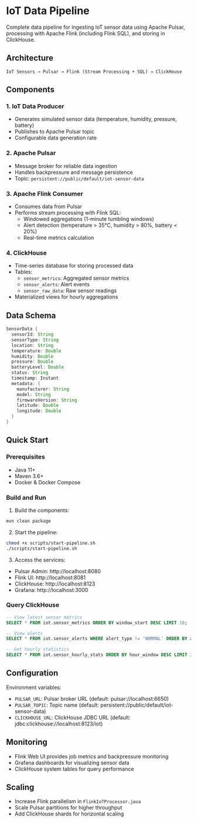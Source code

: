 # IoT Data Pipeline

Complete data pipeline for ingesting IoT sensor data using Apache Pulsar, processing with Apache Flink (including Flink SQL), and storing in ClickHouse.

## Architecture

```
IoT Sensors → Pulsar → Flink (Stream Processing + SQL) → ClickHouse
```

## Components

### 1. IoT Data Producer
- Generates simulated sensor data (temperature, humidity, pressure, battery)
- Publishes to Apache Pulsar topic
- Configurable data generation rate

### 2. Apache Pulsar
- Message broker for reliable data ingestion
- Handles backpressure and message persistence
- Topic: `persistent://public/default/iot-sensor-data`

### 3. Apache Flink Consumer
- Consumes data from Pulsar
- Performs stream processing with Flink SQL:
  - Windowed aggregations (1-minute tumbling windows)
  - Alert detection (temperature > 35°C, humidity > 80%, battery < 20%)
  - Real-time metrics calculation

### 4. ClickHouse
- Time-series database for storing processed data
- Tables:
  - `sensor_metrics`: Aggregated sensor metrics
  - `sensor_alerts`: Alert events
  - `sensor_raw_data`: Raw sensor readings
- Materialized views for hourly aggregations

## Data Schema

```java
SensorData {
  sensorId: String
  sensorType: String
  location: String
  temperature: Double
  humidity: Double
  pressure: Double
  batteryLevel: Double
  status: String
  timestamp: Instant
  metadata: {
    manufacturer: String
    model: String
    firmwareVersion: String
    latitude: Double
    longitude: Double
  }
}
```

## Quick Start

### Prerequisites
- Java 11+
- Maven 3.6+
- Docker & Docker Compose

### Build and Run

1. Build the components:
```bash
mvn clean package
```

2. Start the pipeline:
```bash
chmod +x scripts/start-pipeline.sh
./scripts/start-pipeline.sh
```

3. Access the services:
- Pulsar Admin: http://localhost:8080
- Flink UI: http://localhost:8081
- ClickHouse: http://localhost:8123
- Grafana: http://localhost:3000

### Query ClickHouse

```sql
-- View latest sensor metrics
SELECT * FROM iot.sensor_metrics ORDER BY window_start DESC LIMIT 10;

-- View alerts
SELECT * FROM iot.sensor_alerts WHERE alert_type != 'NORMAL' ORDER BY alert_time DESC;

-- Get hourly statistics
SELECT * FROM iot.sensor_hourly_stats ORDER BY hour_window DESC LIMIT 24;
```

## Configuration

Environment variables:
- `PULSAR_URL`: Pulsar broker URL (default: pulsar://localhost:6650)
- `PULSAR_TOPIC`: Topic name (default: persistent://public/default/iot-sensor-data)
- `CLICKHOUSE_URL`: ClickHouse JDBC URL (default: jdbc:clickhouse://localhost:8123/iot)

## Monitoring

- Flink Web UI provides job metrics and backpressure monitoring
- Grafana dashboards for visualizing sensor data
- ClickHouse system tables for query performance

## Scaling

- Increase Flink parallelism in `FlinkIoTProcessor.java`
- Scale Pulsar partitions for higher throughput
- Add ClickHouse shards for horizontal scaling